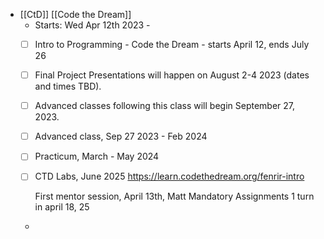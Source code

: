 - [[CtD]] [[Code the Dream]]
	- Starts: Wed Apr 12th 2023 -
	- [ ] Intro to Programming - Code the Dream - starts April 12, ends July 26
	- [ ] Final Project Presentations will happen on August 2-4 2023 (dates and times TBD).
	- [ ] Advanced classes following this class will begin September 27, 2023.
	- [ ] Advanced class, Sep 27 2023 - Feb 2024
	- [ ] Practicum, March - May 2024
	- [ ] CTD Labs, June 2025
	  https://learn.codethedream.org/fenrir-intro
	  
	  First mentor session, April 13th, Matt
	  Mandatory Assignments 1 turn in april 18,  25
	-